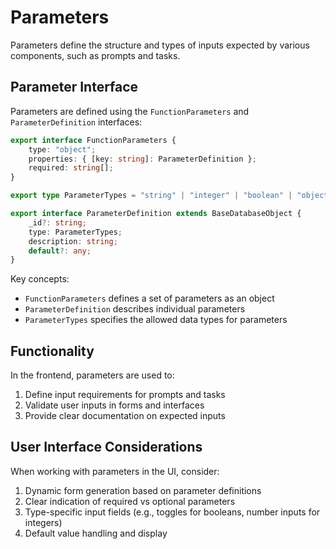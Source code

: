 # Parameters

Parameters define the structure and types of inputs expected by various components, such as prompts and tasks.

## Parameter Interface

Parameters are defined using the `FunctionParameters` and `ParameterDefinition` interfaces:

```typescript
export interface FunctionParameters {
    type: "object";
    properties: { [key: string]: ParameterDefinition };
    required: string[];
}

export type ParameterTypes = "string" | "integer" | "boolean" | "object" | "array";

export interface ParameterDefinition extends BaseDatabaseObject {
    _id?: string;
    type: ParameterTypes;
    description: string;
    default?: any;
}
```

Key concepts:
- `FunctionParameters` defines a set of parameters as an object
- `ParameterDefinition` describes individual parameters
- `ParameterTypes` specifies the allowed data types for parameters

## Functionality

In the frontend, parameters are used to:

1. Define input requirements for prompts and tasks
2. Validate user inputs in forms and interfaces
3. Provide clear documentation on expected inputs

## User Interface Considerations

When working with parameters in the UI, consider:

1. Dynamic form generation based on parameter definitions
2. Clear indication of required vs optional parameters
3. Type-specific input fields (e.g., toggles for booleans, number inputs for integers)
4. Default value handling and display